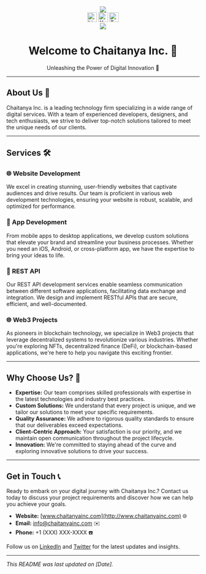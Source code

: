 <div align="center">
  <img src="https://firebasestorage.googleapis.com/v0/b/chaitanya-inc.appspot.com/o/assets%2FLogo%202.png?alt=media&token=98e83dab-a59d-4ebd-8db8-6b990531c893"  />
</div>

<div align="center">
  <img src="https://img.shields.io/static/v1?message=LinkedIn&logo=linkedin&label=&color=0077B5&logoColor=white&labelColor=&style=for-the-badge" height="25" alt="LinkedIn logo"  />
  <img src="https://img.shields.io/static/v1?message=Youtube&logo=youtube&label=&color=FF0000&logoColor=white&labelColor=&style=for-the-badge" height="25" alt="YouTube logo"  />
  <img src="https://img.shields.io/static/v1?message=Twitter&logo=twitter&label=&color=1DA1F2&logoColor=white&labelColor=&style=for-the-badge" height="25" alt="Twitter logo"  />
</div>

<div align="center">
  <img src="https://visitor-badge.laobi.icu/badge?page_id=chaitanyainc.chaitanyainc&"  />
</div>

<h1 align="center">Welcome to Chaitanya Inc. 🎉</h1>

<p align="center">Unleashing the Power of Digital Innovation 🚀</p>

---

## About Us 🏢

Chaitanya Inc. is a leading technology firm specializing in a wide range of digital services. With a team of experienced developers, designers, and tech enthusiasts, we strive to deliver top-notch solutions tailored to meet the unique needs of our clients.

---

## Services 🛠️

### 🌐 Website Development
We excel in creating stunning, user-friendly websites that captivate audiences and drive results. Our team is proficient in various web development technologies, ensuring your website is robust, scalable, and optimized for performance.

### 📱 App Development
From mobile apps to desktop applications, we develop custom solutions that elevate your brand and streamline your business processes. Whether you need an iOS, Android, or cross-platform app, we have the expertise to bring your ideas to life.

### 🔗 REST API
Our REST API development services enable seamless communication between different software applications, facilitating data exchange and integration. We design and implement RESTful APIs that are secure, efficient, and well-documented.

### 🌐 Web3 Projects
As pioneers in blockchain technology, we specialize in Web3 projects that leverage decentralized systems to revolutionize various industries. Whether you're exploring NFTs, decentralized finance (DeFi), or blockchain-based applications, we're here to help you navigate this exciting frontier.

---

## Why Choose Us? 🤔

- **Expertise:** Our team comprises skilled professionals with expertise in the latest technologies and industry best practices.
- **Custom Solutions:** We understand that every project is unique, and we tailor our solutions to meet your specific requirements.
- **Quality Assurance:** We adhere to rigorous quality standards to ensure that our deliverables exceed expectations.
- **Client-Centric Approach:** Your satisfaction is our priority, and we maintain open communication throughout the project lifecycle.
- **Innovation:** We're committed to staying ahead of the curve and exploring innovative solutions to drive your success.

---

## Get in Touch 📞

Ready to embark on your digital journey with Chaitanya Inc.? Contact us today to discuss your project requirements and discover how we can help you achieve your goals.

- **Website:** [www.chaitanyainc.com](http://www.chaitanyainc.com) 🌐
- **Email:** [info@chaitanyainc.com](mailto:info@chaitanyainc.com) ✉️
- **Phone:** +1 (XXX) XXX-XXXX ☎️

Follow us on [LinkedIn](#) and [Twitter](#) for the latest updates and insights.

---

*This README was last updated on [Date].*
